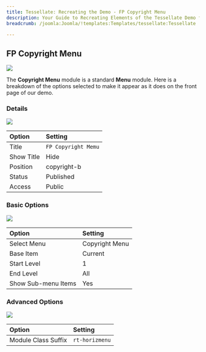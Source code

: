 ```yaml
---
title: Tessellate: Recreating the Demo - FP Copyright Menu
description: Your Guide to Recreating Elements of the Tessellate Demo for Joomla
breadcrumb: /joomla:Joomla/!templates:Templates/tessellate:Tessellate

---
```


FP Copyright Menu
-----

![][demo]

The **Copyright Menu** module is a standard **Menu** module. Here is a breakdown of the options selected to make it appear as it does on the front page of our demo.

### Details

![][demo2]

| Option      | Setting             |
| :---------- | :----------         |
| Title       | `FP Copyright Memu` |
| Show Title  | Hide                |
| Position    | copyright-b         |
| Status      | Published           |
| Access      | Public              |

### Basic Options

![][demo3]

| Option              | Setting        |
| :----------         | :----------    |
| Select Menu         | Copyright Menu |
| Base Item           | Current        |
| Start Level         | 1              |
| End Level           | All            |
| Show Sub-menu Items | Yes            |

### Advanced Options

![][demo4]

| Option              | Setting        |
| :----------         | :----------    |
| Module Class Suffix | `rt-horizmenu` |

[demo]: assets/demo_21.jpeg
[demo2]: assets/demo_21a.jpeg
[demo3]: assets/demo_21b.jpeg
[demo4]: assets/demo_21c.jpeg
